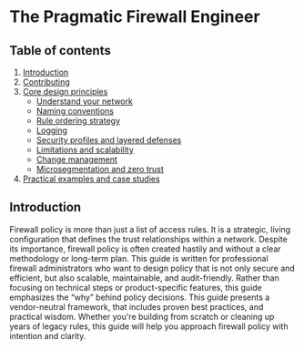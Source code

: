 # The Pragmatic Firewall Engineer

## Table of contents

1. [Introduction](#introduction)
2. [Contributing](/Contributing.md)
3. [Core design principles](Core.md#core-design-principles)
   - [Understand your network](Core.md#understand-your-network)
   - [Naming conventions](Core.md#naming-conventions)
   - [Rule ordering strategy](Core.md#rule-ordering-strategy)
   - [Logging](Core.md#logging)
   - [Security profiles and layered defenses](Core.md#security-profiles-and-layered-defenses)
   - [Limitations and scalability](Core.md#limitations-and-scalability)
   - [Change management](Core.md#change-management)
   - [Microsegmentation and zero trust](Core.md#microsegmentation-and-zero-trust)
4. [Practical examples and case studies](#practical-examples-and-case-studies)

## Introduction

Firewall policy is more than just a list of access rules. It is a strategic,
living configuration that defines the trust relationships within a network.
Despite its importance, firewall policy is often created hastily and without a
clear methodology or long-term plan. This guide is written for professional
firewall administrators who want to design policy that is not only secure and
efficient, but also scalable, maintainable, and audit-friendly. Rather than
focusing on technical steps or product-specific features, this guide emphasizes
the “why” behind policy decisions. This guide presents a vendor-neutral
framework, that includes proven best practices, and practical wisdom. Whether
you're building from scratch or cleaning up years of legacy rules, this guide
will help you approach firewall policy with intention and clarity.
